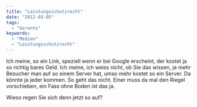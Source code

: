 ```yaml
---
title: "Leistungsschutzrecht"
date: "2012-03-05"
tags:
  - "Gerante"
keywords:
  - "Medien"
  - "Leistungsschutzrecht"
---
```


Ich meine, so ein Link, speziell wenn er bei Google erscheint, der kostet ja so richtig bares Geld. Ich meine, ich weiss nicht, ob Sie das wissen, je mehr Besucher man auf so einem Server hat, umso mehr kostet so ein Server. Da könnte ja jeder kommen. So geht das nicht. Einer muss da mal den Riegel vorschieben, ein Fass ohne Boden ist das ja.

Wieso regen Sie sich denn jetzt so auf?
